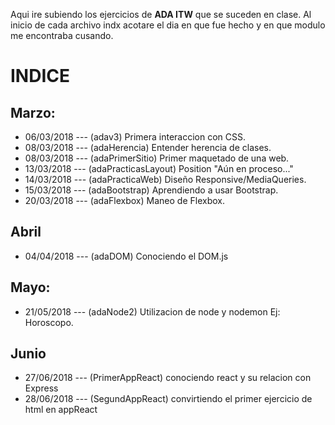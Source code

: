 Aqui ire subiendo los ejercicios de __ADA ITW__ que se suceden en clase.
Al inicio de cada archivo indx acotare el dia en que fue hecho y en que modulo me encontraba cusando.

INDICE
======

## Marzo:
+ 06/03/2018 --- (adav3) Primera interaccion con CSS.
+ 08/03/2018 --- (adaHerencia) Entender herencia de clases.
+ 08/03/2018 --- (adaPrimerSitio) Primer maquetado de una web.
+ 13/03/2018 --- (adaPracticasLayout) Position "Aún en proceso..."
+ 14/03/2018 --- (adaPracticaWeb) Diseño Responsive/MediaQueries.
+ 15/03/2018 --- (adaBootstrap) Aprendiendo a usar Bootstrap. 
+ 20/03/2018 --- (adaFlexbox) Maneo de Flexbox.


## Abril
+ 04/04/2018 --- (adaDOM) Conociendo el DOM.js

## Mayo:
+ 21/05/2018 --- (adaNode2) Utilizacion de node y nodemon Ej: Horoscopo.

## Junio
+	27/06/2018 --- (PrimerAppReact) conociendo react y su relacion con Express 
+	28/06/2018 --- (SegundAppReact) convirtiendo el primer ejercicio de html en appReact

